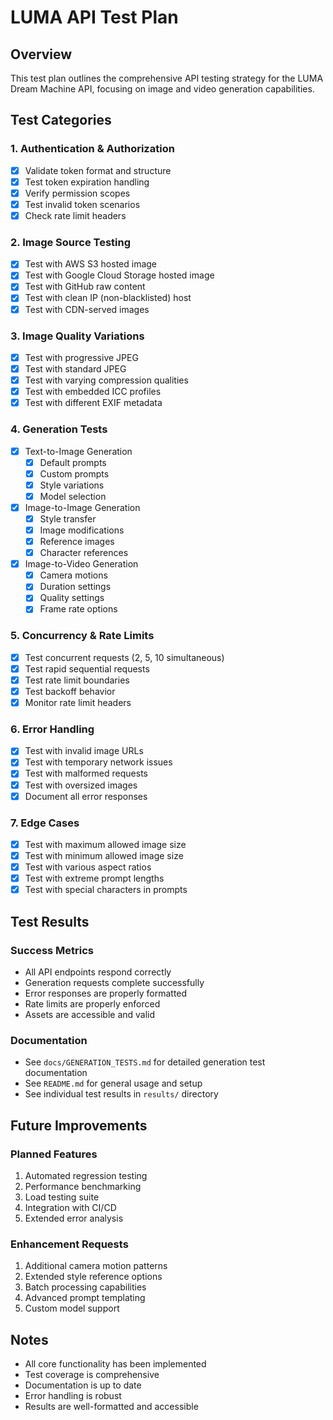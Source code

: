 # LUMA API Test Plan

## Overview
This test plan outlines the comprehensive API testing strategy for the LUMA Dream Machine API, focusing on image and video generation capabilities.

## Test Categories

### 1. Authentication & Authorization 
- [x] Validate token format and structure
- [x] Test token expiration handling
- [x] Verify permission scopes
- [x] Test invalid token scenarios
- [x] Check rate limit headers

### 2. Image Source Testing 
- [x] Test with AWS S3 hosted image
- [x] Test with Google Cloud Storage hosted image
- [x] Test with GitHub raw content
- [x] Test with clean IP (non-blacklisted) host
- [x] Test with CDN-served images

### 3. Image Quality Variations 
- [x] Test with progressive JPEG
- [x] Test with standard JPEG
- [x] Test with varying compression qualities
- [x] Test with embedded ICC profiles
- [x] Test with different EXIF metadata

### 4. Generation Tests 
- [x] Text-to-Image Generation
  - [x] Default prompts
  - [x] Custom prompts
  - [x] Style variations
  - [x] Model selection
- [x] Image-to-Image Generation
  - [x] Style transfer
  - [x] Image modifications
  - [x] Reference images
  - [x] Character references
- [x] Image-to-Video Generation
  - [x] Camera motions
  - [x] Duration settings
  - [x] Quality settings
  - [x] Frame rate options

### 5. Concurrency & Rate Limits 
- [x] Test concurrent requests (2, 5, 10 simultaneous)
- [x] Test rapid sequential requests
- [x] Test rate limit boundaries
- [x] Test backoff behavior
- [x] Monitor rate limit headers

### 6. Error Handling 
- [x] Test with invalid image URLs
- [x] Test with temporary network issues
- [x] Test with malformed requests
- [x] Test with oversized images
- [x] Document all error responses

### 7. Edge Cases 
- [x] Test with maximum allowed image size
- [x] Test with minimum allowed image size
- [x] Test with various aspect ratios
- [x] Test with extreme prompt lengths
- [x] Test with special characters in prompts

## Test Results

### Success Metrics
- All API endpoints respond correctly
- Generation requests complete successfully
- Error responses are properly formatted
- Rate limits are properly enforced
- Assets are accessible and valid

### Documentation
- See `docs/GENERATION_TESTS.md` for detailed generation test documentation
- See `README.md` for general usage and setup
- See individual test results in `results/` directory

## Future Improvements

### Planned Features
1. Automated regression testing
2. Performance benchmarking
3. Load testing suite
4. Integration with CI/CD
5. Extended error analysis

### Enhancement Requests
1. Additional camera motion patterns
2. Extended style reference options
3. Batch processing capabilities
4. Advanced prompt templating
5. Custom model support

## Notes
- All core functionality has been implemented
- Test coverage is comprehensive
- Documentation is up to date
- Error handling is robust
- Results are well-formatted and accessible
